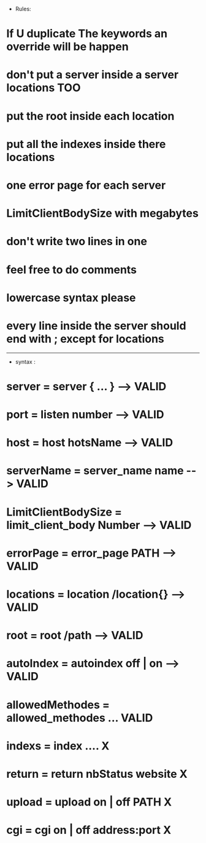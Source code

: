 - Rules:
# If U duplicate The keywords an override will be happen
# don't put a server inside a server locations TOO
# put the root inside each location
# put all the indexes inside there locations
# one error page for each server
# LimitClientBodySize with megabytes
# don't write two lines in one
# feel free to do comments
# lowercase syntax please
# every line inside the server should end with ; except for locations

__________________________________________________________

- syntax :
# server = server { ... } --> VALID
# port = listen number --> VALID
# host = host hotsName --> VALID
# serverName = server_name name --> VALID
# LimitClientBodySize = limit_client_body Number --> VALID
# errorPage = error_page PATH --> VALID
# locations = location /location{} --> VALID
# root = root /path --> VALID
# autoIndex = autoindex off | on --> VALID
# allowedMethodes = allowed_methodes ... VALID
# indexs = index .... X
# return = return nbStatus website X
# upload = upload on | off PATH X
# cgi = cgi on | off address:port X